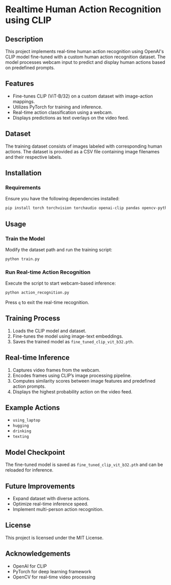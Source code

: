 # Realtime Human Action Recognition using CLIP

## Description
This project implements real-time human action recognition using OpenAI's CLIP model fine-tuned with a custom human action recognition dataset. The model processes webcam input to predict and display human actions based on predefined prompts.

## Features
- Fine-tunes CLIP (ViT-B/32) on a custom dataset with image-action mappings.
- Utilizes PyTorch for training and inference.
- Real-time action classification using a webcam.
- Displays predictions as text overlays on the video feed.

## Dataset
The training dataset consists of images labeled with corresponding human actions. The dataset is provided as a CSV file containing image filenames and their respective labels.

## Installation
### Requirements
Ensure you have the following dependencies installed:
```sh
pip install torch torchvision torchaudio openai-clip pandas opencv-python pillow
```

## Usage
### Train the Model
Modify the dataset path and run the training script:
```sh
python train.py
```

### Run Real-time Action Recognition
Execute the script to start webcam-based inference:
```sh
python action_recognition.py
```
Press `q` to exit the real-time recognition.

## Training Process
1. Loads the CLIP model and dataset.
2. Fine-tunes the model using image-text embeddings.
3. Saves the trained model as `fine_tuned_clip_vit_b32.pth`.

## Real-time Inference
1. Captures video frames from the webcam.
2. Encodes frames using CLIP’s image processing pipeline.
3. Computes similarity scores between image features and predefined action prompts.
4. Displays the highest probability action on the video feed.

## Example Actions
- `using_laptop`
- `hugging`
- `drinking`
- `texting`

## Model Checkpoint
The fine-tuned model is saved as `fine_tuned_clip_vit_b32.pth` and can be reloaded for inference.

## Future Improvements
- Expand dataset with diverse actions.
- Optimize real-time inference speed.
- Implement multi-person action recognition.

## License
This project is licensed under the MIT License.

## Acknowledgements
- OpenAI for CLIP
- PyTorch for deep learning framework
- OpenCV for real-time video processing

